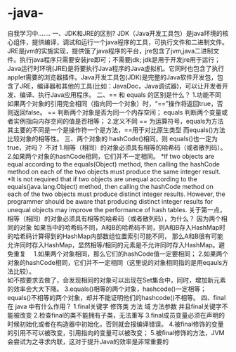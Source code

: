 # -java-
自我学习中.......
一、JDK和JRE的区别?
JDK（Java开发工具包）是java环境的核心组件，提供编译，调试和运行一个java程序的工具，可执行文件和二进制文件。
JRE是jvm的实施实现，提供饿了java程序的平台，jre包含了jvm,java二进制文件。执行java程序只需要安装jre即可；不需要jdk;
jdk是用于开发jre用于运行；
Java运行时环境(JRE)是将要执行Java程序的Java虚拟机。它同时也包含了执行applet需要的浏览器插件。Java开发工具包(JDK)是完整的Java软件开发包，包含了JRE，编译器和其他的工具(比如：JavaDoc，Java调试器)，可以让开发者开发、编译、执行Java应用程序。
二、== 和 equals 的区别是什么？
1.功能不同  如果两个对象的引用完全相同（指向同一个对象）时，“==”操作将返回true，否则返回false。
==     判断两个对象是否为同一个内存空间；
equals  判断两个变量或者实例指向内存空间的值是否相等；
2.定义不同  == 为运算符号，equals为方法
其主要的不同是一个是操作符一个是方法，==用于对比原生类型  而equals()方法比较对象的相等性。
三、两个对象的 hashCode()相同，则 equals()也一定为 true，对吗？ 不对
   1.相等（相同）的对象必须具有相等的哈希码（或者散列码）。
  2.如果两个对象的hashCode相同，它们并不一定相同。
  *If two objects are equal according to the equals(Object) method, then calling the hashCode method on each of the two      objects must produce the same integer result.
  *It is not required that if two objects are unequal according to the equals(java.lang.Object) method, then calling the    hashCode method on each of the two objects must produce distinct integer results. However, the programmer should be      aware that producing distinct integer results for unequal objects may improve the performance of hash tables.
  关于第一点，相等（相同）的对象必须具有相等的哈希码（或者散列码），为什么？
  因为两个相同的对象 如果当中的哈希码不同，A和B的哈希码不同，则A和B存入HashMap时的哈希码计算得到的HashMap内部数组位置索引可能不同，   那么A和B很有可能允许同时存入HashMap，显然相等/相同的元素是不允许同时存入HashMap。避免重复
　1.如果两个对象相同，那么它们的hashCode值一定要相同；
  2.如果两个对象的hashCode相同，它们并不一定相同（这里说的对象相同指的是用eqauls方法比较）。  
  如不按要求去做了，会发现相同的对象可以出现在Set集合中，同时，增加新元素的效率会大大下降。
  3.equals()相等的两个对象，hashcode()一定相等；equals()不相等的两个对象，却并不能证明他们的hashcode()不相等。
四、final 在 java 中有什么作用？
   1.final关键字 修饰类  方法 域 方法参数  并且final关键字不能被改变
   2.检查final的类不能拥有子类，无法重写
   3.final成员变量必须在声明的时候初始化或者在构造器中初始化，否则就会报编译错误。
   4.被final修饰的变量的引用不可以被改变，引用指向的变量可以被改变；
   5.被final修饰的方法，JVM会尝试为之寻求内联，这对于提升Java的效率是非常重要的





 
